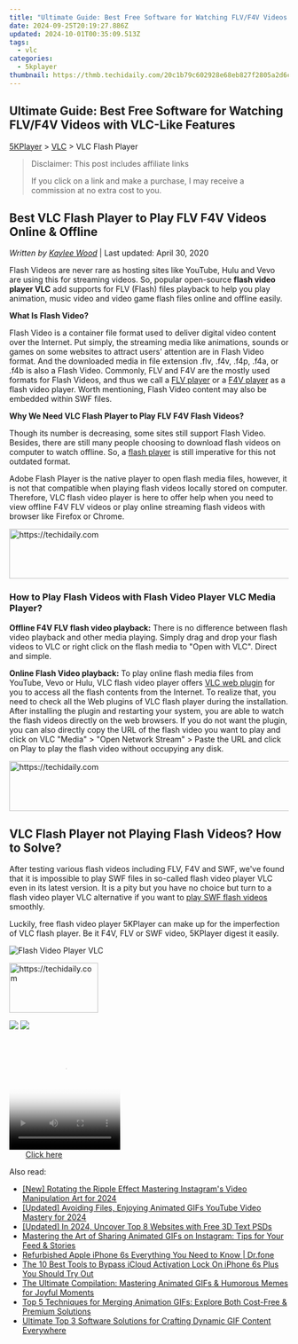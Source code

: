 ```yaml
---
title: "Ultimate Guide: Best Free Software for Watching FLV/F4V Videos with VLC-Like Features"
date: 2024-09-25T20:19:27.886Z
updated: 2024-10-01T00:35:09.513Z
tags:
  - vlc
categories:
  - 5kplayer
thumbnail: https://thmb.techidaily.com/20c1b79c602928e68eb827f2805a2d6c02102230fc6f02657f8a03a2a51b45e9.jpg
---
```


## Ultimate Guide: Best Free Software for Watching FLV/F4V Videos with VLC-Like Features

[5KPlayer](https://tools.techidaily.com/5kplayer/products/) \> [VLC](https://tools.techidaily.com/5kplayer/products/) \> VLC Flash Player

>  Disclaimer: This post includes affiliate links
>
>  If you click on a link and make a purchase, I may receive a commission at no extra cost to you.
>

## Best VLC Flash Player to Play FLV F4V Videos Online & Offline

 _Written by [Kaylee Wood](https://www.quora.com/profile/Amanda-Hu-21)_ | Last updated: April 30, 2020 

Flash Videos are never rare as hosting sites like YouTube, Hulu and Vevo are using this for streaming videos. So, popular open-source **flash video player VLC** add supports for FLV (Flash) files playback to help you play animation, music video and video game flash files online and offline easily.

**What Is Flash Video?**

Flash Video is a container file format used to deliver digital video content over the Internet. Put simply, the streaming media like animations, sounds or games on some websites to attract users' attention are in Flash Video format. And the downloaded media in file extension .flv, .f4v, .f4p, .f4a, or .f4b is also a Flash Video. Commonly, FLV and F4V are the mostly used formats for Flash Videos, and thus we call a [FLV player](https://tools.techidaily.com/5kplayer/video-music-player/) or a [F4V player](https://tools.techidaily.com/5kplayer/video-music-player/) as a flash video player. Worth mentioning, Flash Video content may also be embedded within SWF files.

**Why We Need VLC Flash Player to Play FLV F4V Flash Videos?**

Though its number is decreasing, some sites still support Flash Video. Besides, there are still many people choosing to download flash videos on computer to watch offline. So, a [flash player](https://tools.techidaily.com/5kplayer/video-music-player/) is still imperative for this not outdated format.

Adobe Flash Player is the native player to open flash media files, however, it is not that compatible when playing flash videos locally stored on computer. Therefore, VLC flash video player is here to offer help when you need to view offline F4V FLV videos or play online streaming flash videos with browser like Firefox or Chrome.

<!-- affiliate ads begin -->
<a href="https://aligracehair.sjv.io/c/5597632/2115951/19272" target="_top" id="2115951">
  <img src="//a.impactradius-go.com/display-ad/19272-2115951" border="0" alt="https://techidaily.com" width="728" height="90"/>
</a>
<img height="0" width="0" src="https://aligracehair.sjv.io/i/5597632/2115951/19272" style="position:absolute;visibility:hidden;" border="0" />
<!-- affiliate ads end -->

### How to Play Flash Videos with Flash Video Player VLC Media Player?

**Offline F4V FLV flash video playback:** There is no difference between flash video playback and other media playing. Simply drag and drop your flash videos to VLC or right click on the flash media to "Open with VLC". Direct and simple.

**Online Flash Video playback:** To play online flash media files from YouTube, Vevo or Hulu, VLC flash video player offers [VLC web plugin](https://tools.techidaily.com/5kplayer/video-music-player/) for you to access all the flash contents from the Internet. To realize that, you need to check all the Web plugins of VLC flash player during the installation. After installing the plugin and restarting your system, you are able to watch the flash videos directly on the web browsers. If you do not want the plugin, you can also directly copy the URL of the flash video you want to play and click on VLC "Media" > "Open Network Stream" > Paste the URL and click on Play to play the flash video without occupying any disk.

<!-- affiliate ads begin -->
<a href="https://ephamedtechinc.pxf.io/c/5597632/2136624/26400" target="_top" id="2136624">
  <img src="//a.impactradius-go.com/display-ad/26400-2136624" border="0" alt="https://techidaily.com" width="728" height="90"/>
</a>
<img height="0" width="0" src="https://ephamedtechinc.pxf.io/i/5597632/2136624/26400" style="position:absolute;visibility:hidden;" border="0" />
<!-- affiliate ads end -->

## VLC Flash Player not Playing Flash Videos? How to Solve?

After testing various flash videos including FLV, F4V and SWF, we've found that it is impossible to play SWF files in so-called flash video player VLC even in its latest version. It is a pity but you have no choice but turn to a flash video player VLC alternative if you want to [play SWF flash videos](https://tools.techidaily.com/5kplayer/video-music-player/) smoothly.

Luckily, free flash video player 5KPlayer can make up for the imperfection of VLC flash player. Be it F4V, FLV or SWF video, 5KPlayer digest it easily.

![Flash Video Player VLC](https://www.5kplayer.com/vlc/../video-music-player/img/5kplayer-ver-dlna.jpg) 

<!-- affiliate ads begin -->
<a href="https://aligracehair.sjv.io/c/5597632/2135366/19272" target="_top" id="2135366">
  <img src="//a.impactradius-go.com/display-ad/19272-2135366" border="0" alt="https://techidaily.com" width="160" height="90"/>
</a>
<img height="0" width="0" src="https://aligracehair.sjv.io/i/5597632/2135366/19272" style="position:absolute;visibility:hidden;" border="0" />
<!-- affiliate ads end -->

[![](https://www.5kplayer.com/vlc/../button/freedownwhitewin.png)](https://tools.techidaily.com/5kplayer/products/) [![](https://www.5kplayer.com/vlc/../button/freedownbackmac.png)](https://tools.techidaily.com/5kplayer/products/)

<!-- affiliate ads begin -->
<span id="1328683">
					<video width="200" height="200" style="cursor:pointer"
           poster="//a.impactradius-go.com/display-clicktoplayimage/1328683.png"
           onclick="if(!this.playClicked){this.play();this.setAttribute('controls',true);this.playClicked=true;}">
	   <source src="//a.impactradius-go.com/display-ad/15852-1328683">
	   <img src="//a.impactradius-go.com/display-clicktoplayimage/1328683.png" style="border: none; height: 100%; width: 100%; object-fit: contain">
	</video>
	<div style="width:125px;text-align:center"><a href="javascript:window.open(decodeURIComponent('https%3A%2F%2Fthefitville.pxf.io%2Fc%2F5597632%2F1328683%2F15852'), '_blank');void(0);">Click here</a></div>
</span>
<img height="0" width="0" src="https://imp.pxf.io/i/5597632/1328683/15852" style="position:absolute;visibility:hidden;" border="0" />
<!-- affiliate ads end -->

<ins class="adsbygoogle"
     style="display:block"
     data-ad-format="autorelaxed"
     data-ad-client="ca-pub-7571918770474297"
     data-ad-slot="1223367746"></ins>

<ins class="adsbygoogle"
     style="display:block"
     data-ad-client="ca-pub-7571918770474297"
     data-ad-slot="8358498916"
     data-ad-format="auto"
     data-full-width-responsive="true"></ins>

<span class="atpl-alsoreadstyle">Also read:</span>
<div><ul>
<li><a href="https://instagram-video-recordings.techidaily.com/new-rotating-the-ripple-effect-mastering-instagrams-video-manipulation-art-for-2024/"><u>[New] Rotating the Ripple Effect Mastering Instagram's Video Manipulation Art for 2024</u></a></li>
<li><a href="https://facebook-video-share.techidaily.com/updated-avoiding-files-enjoying-animated-gifs-youtube-video-mastery-for-2024/"><u>[Updated] Avoiding Files, Enjoying Animated GIFs YouTube Video Mastery for 2024</u></a></li>
<li><a href="https://article-files.techidaily.com/updated-in-2024-uncover-top-8-websites-with-free-3d-text-psds/"><u>[Updated] In 2024, Uncover Top 8 Websites with Free 3D Text PSDs</u></a></li>
<li><a href="https://media-tips.techidaily.com/mastering-the-art-of-sharing-animated-gifs-on-instagram-tips-for-your-feed-and-stories/"><u>Mastering the Art of Sharing Animated GIFs on Instagram: Tips for Your Feed & Stories</u></a></li>
<li><a href="https://iphone-transfer.techidaily.com/refurbished-apple-iphone-6s-everything-you-need-to-know-drfone-by-drfone-transfer-from-ios/"><u>Refurbished Apple iPhone 6s Everything You Need to Know | Dr.fone</u></a></li>
<li><a href="https://activate-lock.techidaily.com/the-10-best-tools-to-bypass-icloud-activation-lock-on-iphone-6s-plus-you-should-try-out-by-drfone-ios/"><u>The 10 Best Tools to Bypass iCloud Activation Lock On iPhone 6s Plus You Should Try Out</u></a></li>
<li><a href="https://media-tips.techidaily.com/the-ultimate-compilation-mastering-animated-gifs-and-humorous-memes-for-joyful-moments/"><u>The Ultimate Compilation: Mastering Animated GIFs & Humorous Memes for Joyful Moments</u></a></li>
<li><a href="https://media-tips.techidaily.com/top-5-techniques-for-merging-animation-gifs-explore-both-cost-free-and-premium-solutions/"><u>Top 5 Techniques for Merging Animation GIFs: Explore Both Cost-Free & Premium Solutions</u></a></li>
<li><a href="https://media-tips.techidaily.com/ultimate-top-3-software-solutions-for-crafting-dynamic-gif-content-everywhere/"><u>Ultimate Top 3 Software Solutions for Crafting Dynamic GIF Content Everywhere</u></a></li>
</ul></div>

